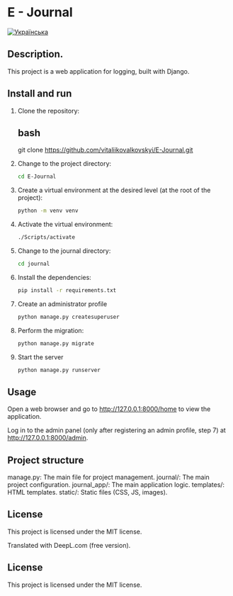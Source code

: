 # E - Journal

[![Українська](https://img.shields.io/badge/Мова-Українська-blue)](README.md)

## Description.

This project is a web application for logging, built with Django.


## Install and run


1. Clone the repository:
   ## bash
   git clone https://github.com/vitaliikovalkovskyi/E-Journal.git

2. Change to the project directory:
   ```bash
   cd E-Journal

3. Create a virtual environment at the desired level (at the root of the project):
   ```bash
   python -m venv venv

4. Activate the virtual environment:
   ```bash
   ./Scripts/activate

5. Change to the journal directory:
   ```bash
   cd journal

6. Install the dependencies:
   ```bash
   pip install -r requirements.txt
   
7. Create an administrator profile
   ```bash
   python manage.py createsuperuser
   
8. Perform the migration:
   ```bash
   python manage.py migrate

9. Start the server
   ```bash
   python manage.py runserver

## Usage
Open a web browser and go to http://127.0.0.1:8000/home to view the application.

Log in to the admin panel (only after registering an admin profile, step 7) at http://127.0.0.1:8000/admin.
## Project structure
manage.py: The main file for project management.
journal/: The main project configuration.
journal_app/: The main application logic.
templates/: HTML templates.
static/: Static files (CSS, JS, images).
## License
This project is licensed under the MIT license.

Translated with DeepL.com (free version).
## License
This project is licensed under the MIT license.

